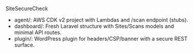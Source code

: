 SiteSecureCheck

- agent/: AWS CDK v2 project with Lambdas and /scan endpoint (stubs).
- dashboard/: Fresh Laravel structure with Sites/Scans models and minimal API routes.
- plugin/: WordPress plugin for headers/CSP/banner with a secure REST surface.

